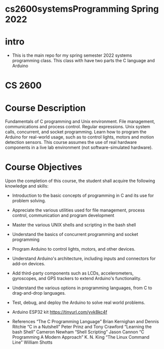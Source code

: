 # cs2600systemsProgramming Spring 2022
# intro  
* This is the main repo for my spring semester 2022 systems programming class. This class with have two parts the C language and Arduino

# CS 2600

# Course Description  
Fundamentals of C programming 
and Unix environment. File management, communications and process control. Regular expressions. Unix system calls, concurrent, and socket programming. Learn how to program the Arduino for real-world usage, such as to control lights, motors and motion detection sensors. This course assumes the use of real hardware components in a live lab environment (not software-simulated hardware).   

# Course Objectives
Upon the completion of this course, the student shall acquire the following knowledge and skills:
* Introduction to the basic concepts of programming in C and its use for problem solving.
* Appreciate the various utilities used for file management, process control, communication and program development
* Master the various UNIX shells and scripting in the bash shell
* Understand the basics of concurrent programming and socket programming
* Program Arduino to control lights, motors, and other devices.
* Understand Arduino's architecture, including inputs and connectors for add-on devices.
* Add third-party components such as LCDs, accelerometers, gyroscopes, and GPS trackers to extend Arduino's functionality.
* Understand the various options in programming languages, from C to drag-and-drop languages.
* Test, debug, and deploy the Arduino to solve real world problems.
* Arduino ESP32 kit 
 https://tinyurl.com/yvk8kc4f

* References
 “The C Programming Language”
 Brian Kernighan and Dennis Ritchie
 “C in a Nutshell”
 Peter Prinz and Tony Crawford
 “Learning the bash Shell”
 Cameron Newham
 “Shell Scripting”
 Jason Cannon
 “C Programming A Modern Approach” 
 K. N. King
 “The Linux Command Line”
 William Shotts
